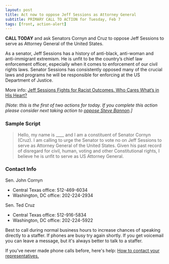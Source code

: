 ```yaml
---
layout: post
title: Act now to oppose Jeff Sessions as Attorney General
subtitle: PRIMARY CALL TO ACTION for Tuesday, Feb 7
tags: [front, action-alert]
---
```


**CALL TODAY** and ask Senators Cornyn and Cruz to oppose Jeff Sessions to serve as Attorney General of the United States. 

As a senator, Jeff Sessions has a history of anti-black, anti-woman and anti-immigrant extremism. He is unfit to be the country’s chief law enforcement officer, especially when it comes to enforcement of our civil rights laws. Senator Sessions has consistently opposed many of the crucial laws and programs he will be responsible for enforcing at the US Department of Justice.

More info:  [Jeff Sessions Fights for Racist Outcomes. Who Cares What’s in His Heart?](http://www.slate.com/articles/news_and_politics/politics/2017/01/jeff_sessions_fights_for_racist_outcomes_who_care_what_s_in_his_heart.html)

_[Note: this is the first of two actions for today. If you complete this action please
consider next taking action to [oppose Steve Bannon](/2017-02-06-article01).]_


### Sample Script

<blockquote>
Hello, my name is ____ and I am a constituent of Senator Cornyn (Cruz). I am calling to urge the Senator to vote no on Jeff Sessions to serve as Attorney General of the United States. Given his past record of disregard for civil, human, voting and other Constitutional rights, I believe he is unfit to serve as US Attorney General.
</blockquote>


### Contact Info

Sen. John Cornyn

* Central Texas office: 512-469-6034
* Washington, DC office: 202-224-2934

Sen. Ted Cruz

* Central Texas office: 512-916-5834
* Washington, DC office: 202-224-5922

Best to call during normal business hours to increase chances of speaking
directly to a staffer. If phones are busy try again shortly. If you get
voicemail you can leave a message, but it's always better to talk to
a staffer.

If you've never made phone calls before, here's help: [How to contact your representatives.](https://www.indivisibleaustin.com/take-action-now/how-to-contact-your-representatives/)

